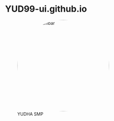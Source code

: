 # YUD99-ui.github.io
<figure>
  <img src="https://cdn.discordapp.com/attachments/1050809699320221749/1411940406974873642/2025-09-01_13.05.081.png?ex=68c4fbf9&is=68c3aa79&hm=1a93964dcd8418e2cf756e038fb1166ecb90c4087b8e51de23c2f840b26984d4&" 
       alt="Contoh Gambar" width="300" style="border-radius:50%;">
  <figcaption>YUDHA SMP</figcaption>
</figure>








